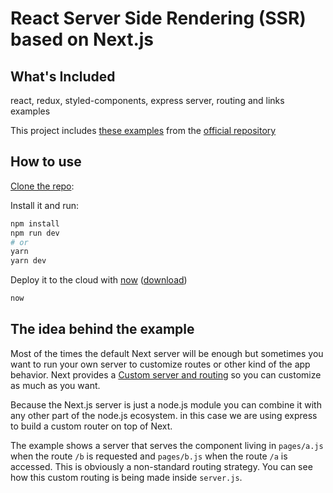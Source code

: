# React Server Side Rendering (SSR) based on Next.js 

## What's Included

react, redux, styled-components, express server, routing and links examples

This project includes [these examples](https://github.com/zeit/next.js/tree/master/examples) from the  [official repository](https://github.com/zeit/next.js)

## How to use

[Clone the repo](https://github.com/minya92/ssr-react-redux-styled):

Install it and run:

```bash
npm install
npm run dev
# or
yarn
yarn dev
```

Deploy it to the cloud with [now](https://zeit.co/now) ([download](https://zeit.co/download))

```bash
now
```

## The idea behind the example

Most of the times the default Next server will be enough but sometimes you want to run your own server to customize routes or other kind of the app behavior. Next provides a [Custom server and routing](https://github.com/zeit/next.js#custom-server-and-routing) so you can customize as much as you want.

Because the Next.js server is just a node.js module you can combine it with any other part of the node.js ecosystem. in this case we are using express to build a custom router on top of Next.

The example shows a server that serves the component living in `pages/a.js` when the route `/b` is requested and `pages/b.js` when the route `/a` is accessed. This is obviously a non-standard routing strategy. You can see how this custom routing is being made inside `server.js`.
